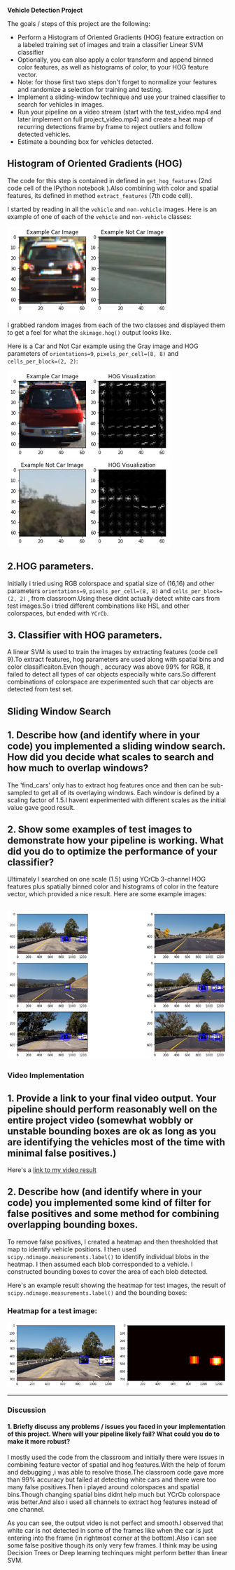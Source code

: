 **Vehicle Detection Project**

The goals / steps of this project are the following:

* Perform a Histogram of Oriented Gradients (HOG) feature extraction on a labeled training set of images and train a classifier Linear SVM classifier
* Optionally, you can also apply a color transform and append binned color features, as well as histograms of color, to your HOG feature vector. 
* Note: for those first two steps don't forget to normalize your features and randomize a selection for training and testing.
* Implement a sliding-window technique and use your trained classifier to search for vehicles in images.
* Run your pipeline on a video stream (start with the test_video.mp4 and later implement on full project_video.mp4) and create a heat map of recurring detections frame by frame to reject outliers and follow detected vehicles.
* Estimate a bounding box for vehicles detected.

[//]: # (Image References)
[image1]: ./output_images/Ex_car_notcar.png
[image2]: ./output_images/Ex_Car_hog.png
[image3]: ./output_images/Ex_NotCar_hog.png
[image4]: ./output_images/Sliding_window.png
[image5]: ./output_images/heatmap.png
[video1]: ./test_videos/output/project_video.mp4

## Histogram of Oriented Gradients (HOG)

The code for this step is contained in defined in `get_hog_features` (2nd code cell of the IPython notebook ).Also combining with color and spatial features, its defined in method `extract_features` (7th code cell).

I started by reading in all the `vehicle` and `non-vehicle` images.  Here is an example of one of each of the `vehicle` and `non-vehicle` classes:

![alt text][image1]

I grabbed random images from each of the two classes and displayed them to get a feel for what the `skimage.hog()` output looks like.

Here is a Car and Not Car example using the Gray image and HOG parameters of `orientations=9`, `pixels_per_cell=(8, 8)` and `cells_per_block=(2, 2)`:


![alt text][image2]
![alt text][image3]

## 2.HOG parameters.

Initially i tried using RGB colorspace and spatial size of (16,16) and other parameters `orientations=9`, `pixels_per_cell=(8, 8)` and `cells_per_block=(2, 2)` , from classroom.Using these didnt actually detect white cars from test images.So i tried different combinations like HSL and other colorspaces, but ended with `YCrCb`.

## 3. Classifier with HOG parameters.

A linear SVM is used to train the images by extracting features (code cell 9).To extract features, hog parameters are used along with spatial bins and color classificaiton.Even though , accuracy was above 99% for RGB, it failed to detect all types of car objects especially white cars.So different combinations of colorspace are experimented such that car objects are detected from test set.

## Sliding Window Search

## 1. Describe how (and identify where in your code) you implemented a sliding window search.  How did you decide what scales to search and how much to overlap windows?

The 'find_cars' only has to extract hog features once and then can be sub-sampled to get all of its overlaying windows. Each window is defined by a scaling factor of 1.5.I havent experimented with different scales as the initial value gave good result.


## 2. Show some examples of test images to demonstrate how your pipeline is working.  What did you do to optimize the performance of your classifier?

Ultimately I searched on one scale (1.5) using YCrCb 3-channel HOG features plus spatially binned color and histograms of color in the feature vector, which provided a nice result.  Here are some example images:

![alt text][image4]
---

### Video Implementation

## 1. Provide a link to your final video output.  Your pipeline should perform reasonably well on the entire project video (somewhat wobbly or unstable bounding boxes are ok as long as you are identifying the vehicles most of the time with minimal false positives.)
Here's a [link to my video result](./test_videos_output/project_video.mp4)


## 2. Describe how (and identify where in your code) you implemented some kind of filter for false positives and some method for combining overlapping bounding boxes.

To remove false positives, I created a heatmap and then thresholded that map to identify vehicle positions.  I then used `scipy.ndimage.measurements.label()` to identify individual blobs in the heatmap.  I then assumed each blob corresponded to a vehicle.  I constructed bounding boxes to cover the area of each blob detected.  

Here's an example result showing the heatmap for test images, the result of `scipy.ndimage.measurements.label()` and the bounding boxes:

### Heatmap for a test image:

![alt text][image5]

---

### Discussion

#### 1. Briefly discuss any problems / issues you faced in your implementation of this project.  Where will your pipeline likely fail?  What could you do to make it more robust?

I mostly used the code from the classroom and initially there were issues in combining feature vector of spatial and hog features.With the help of forum and debugging ,i was able to resolve those.The classroom code gave more than 99% accuracy but failed at detecting white cars and there were too many false positives.Then i played around colorspaces and spatial bins.Though changing spatial bins didnt help much but YCrCb colorspace was better.And also i used all channels to extract hog features instead of one channel.

As you can see, the output video is not perfect and smooth.I observed that white car is not detected in some of the frames like when the car is just entering into the frame (in rightmost corner at the bottom).Also i can see some false positive though its only very few frames. I think may be using Decision Trees or Deep learning techinques might perform better than linear SVM.



